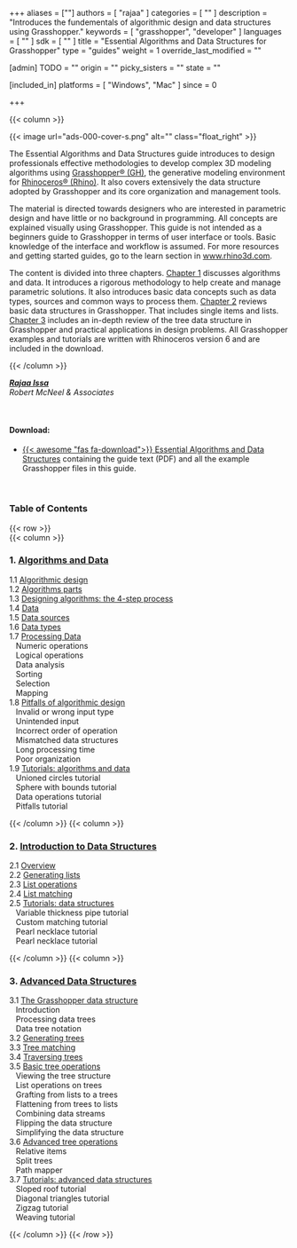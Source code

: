 +++
aliases = [""]
authors = [ "rajaa" ]
categories = [ "" ]
description = "Introduces the fundementals of algorithmic design and data structures using Grasshopper."
keywords = [ "grasshopper", "developer" ]
languages = [ "" ]
sdk = [ "" ]
title = "Essential Algorithms and Data Structures for Grasshopper"
type = "guides"
weight = 1
override_last_modified = ""

[admin]
TODO = ""
origin = ""
picky_sisters = ""
state = ""

[included_in]
platforms = [ "Windows", "Mac" ]
since = 0

+++

<div class="row">
<div class="col-12" markdown="1">   

</div>
{{< column >}}  

<br>

{{< image url="ads-000-cover-s.png" alt="" class="float_right" >}}

The Essential Algorithms and Data Structures guide introduces to design professionals effective methodologies to develop complex 3D modeling algorithms using [Grasshopper® (GH)](https://www.grasshopper3d.com), the generative modeling environment for [Rhinoceros® (Rhino)](https://www.rhino3d.com). It also covers extensively the data structure adopted by Grasshopper and its core organization and management tools.

The material is directed towards designers who are interested in parametric design and have little or no background in programming. All concepts are explained visually using Grasshopper. This guide is not intended as a beginners guide to Grasshopper in terms of user interface or tools. Basic knowledge of the interface and workflow is assumed. For more resources and getting started guides, go to the learn section in www.rhino3d.com.

The content is divided into three chapters. [Chapter 1](/guides/grasshopper/gh-algorithms-and-data-structures/algorithms-data/) discusses algorithms and data. It introduces a rigorous methodology to help create and manage parametric solutions. It also introduces basic data concepts such as data types, sources and common ways to process them. [Chapter 2](/guides/grasshopper/gh-algorithms-and-data-structures/data-structures) reviews basic data structures in Grasshopper. That includes single items and lists. [Chapter 3](/guides/grasshopper/gh-algorithms-and-data-structures/advanced-data-structures) includes an in-depth review of the tree data structure in Grasshopper and practical applications in design problems. All Grasshopper examples and tutorials are written with Rhinoceros version 6 and are included in the download.

{{< /column >}}  
</div>  

<div class="row">  
<div class="col-md-12" markdown="1">  

***[Rajaa Issa](https://discourse.mcneel.com/u/rajaa/activity)***  
*Robert McNeel & Associates*

<br>

#### Download:
* [{{< awesome "fas fa-download">}} ](https://www.rhino3d.com/download/rhino/6.0/essential-algorithms) [Essential Algorithms and Data Structures](https://www.rhino3d.com/download/rhino/6.0/essential-algorithms) containing the guide text (PDF) and all the example Grasshopper files in this guide.

<br>

### Table of Contents  

</div>  
</div>  

{{< row >}}  
{{< column >}}  

### 1. [Algorithms and Data](/guides/grasshopper/gh-algorithms-and-data-structures/algorithms-data/)

   1.1 [Algorithmic design](/guides/grasshopper/gh-algorithms-and-data-structures/algorithms-data/#11-algorithmic-design)  
   1.2 [Algorithms parts](/guides/grasshopper/gh-algorithms-and-data-structures/algorithms-data/#12-algorithms-parts)  
   1.3 [Designing algorithms: the 4-step process](/guides/grasshopper/gh-algorithms-and-data-structures/algorithms-data/#13-designing-algorithms-the-4-step-process)  
   1.4 [Data](/guides/grasshopper/gh-algorithms-and-data-structures/algorithms-data/#14-data)  
   1.5 [Data sources](/guides/grasshopper/gh-algorithms-and-data-structures/algorithms-data/#15-data-sources)  
   1.6 [Data types](/guides/grasshopper/gh-algorithms-and-data-structures/algorithms-data/#16-data-types)  
   1.7 [Processing Data](/guides/grasshopper/gh-algorithms-and-data-structures/algorithms-data/#17-processing-data)  
&nbsp;&nbsp; Numeric operations  
&nbsp;&nbsp; Logical operations  
&nbsp;&nbsp; Data analysis  
&nbsp;&nbsp; Sorting  
&nbsp;&nbsp; Selection  
&nbsp;&nbsp; Mapping  
   1.8 [Pitfalls of algorithmic design](/guides/grasshopper/gh-algorithms-and-data-structures/algorithms-data/#18-pitfalls-of-algorithmic-design)  
&nbsp;&nbsp; Invalid or wrong input type  
&nbsp;&nbsp; Unintended input  
&nbsp;&nbsp; Incorrect order of operation  
&nbsp;&nbsp; Mismatched data structures  
&nbsp;&nbsp; Long processing time  
&nbsp;&nbsp; Poor organization  
   1.9 [Tutorials: algorithms and data](/guides/grasshopper/gh-algorithms-and-data-structures/algorithms-data/#19-tutorials-algorithms-and-data)  
&nbsp;&nbsp; Unioned circles tutorial  
&nbsp;&nbsp; Sphere with bounds tutorial  
&nbsp;&nbsp; Data operations tutorial  
&nbsp;&nbsp; Pitfalls tutorial  

{{< /column >}}
{{< column >}}

### 2. [Introduction to Data Structures](/guides/grasshopper/gh-algorithms-and-data-structures/data-structures/)

   2.1 [Overview](/guides/grasshopper/gh-algorithms-and-data-structures/data-structures/#21-overview)  
   2.2 [Generating lists](/guides/grasshopper/gh-algorithms-and-data-structures/data-structures/#22-generating-lists)  
   2.3 [List operations](/guides/grasshopper/gh-algorithms-and-data-structures/data-structures/#23-list-operations)  
   2.4 [List matching](/guides/grasshopper/gh-algorithms-and-data-structures/data-structures/#24-list-matching)  
   2.5 [Tutorials: data structures](/guides/grasshopper/gh-algorithms-and-data-structures/data-structures/#25-tutorials-data-structures)  
&nbsp;&nbsp; Variable thickness pipe tutorial  
&nbsp;&nbsp; Custom matching tutorial  
&nbsp;&nbsp; Pearl necklace tutorial  
&nbsp;&nbsp; Pearl necklace tutorial  

{{< /column >}}
{{< column >}}

### 3. [Advanced Data Structures](/guides/grasshopper/gh-algorithms-and-data-structures/advanced-data-structures/)

   3.1 [The Grasshopper data structure](/guides/grasshopper/gh-algorithms-and-data-structures/advanced-data-structures/#31-the-grasshopper-data-structure)  
&nbsp;&nbsp; Introduction  
&nbsp;&nbsp; Processing data trees  
&nbsp;&nbsp; Data tree notation  
   3.2 [Generating trees](/guides/grasshopper/gh-algorithms-and-data-structures/advanced-data-structures/#32-generating-trees)  
   3.3 [Tree matching](/guides/grasshopper/gh-algorithms-and-data-structures/advanced-data-structures/#33-tree-matching)  
   3.4 [Traversing trees](/guides/grasshopper/gh-algorithms-and-data-structures/advanced-data-structures/#34-traversing-trees)  
   3.5 [Basic tree operations](/guides/grasshopper/gh-algorithms-and-data-structures/advanced-data-structures/#35-basic-tree-operations)  
&nbsp;&nbsp; Viewing the tree structure  
&nbsp;&nbsp; List operations on trees  
&nbsp;&nbsp; Grafting from lists to a trees  
&nbsp;&nbsp; Flattening from trees to lists  
&nbsp;&nbsp; Combining data streams  
&nbsp;&nbsp; Flipping the data structure  
&nbsp;&nbsp; Simplifying the data structure  
   3.6 [Advanced tree operations](/guides/grasshopper/gh-algorithms-and-data-structures/advanced-data-structures/#36-advanced-tree-operations)  
&nbsp;&nbsp; Relative items  
&nbsp;&nbsp; Split trees  
&nbsp;&nbsp; Path mapper  
   3.7 [Tutorials: advanced data structures](/guides/grasshopper/gh-algorithms-and-data-structures/advanced-data-structures/#37-tutorials-advanced-data-structures)  
&nbsp;&nbsp; Sloped roof tutorial  
&nbsp;&nbsp; Diagonal triangles tutorial  
&nbsp;&nbsp; Zigzag tutorial  
&nbsp;&nbsp; Weaving tutorial  

{{< /column >}}
{{< /row >}}
